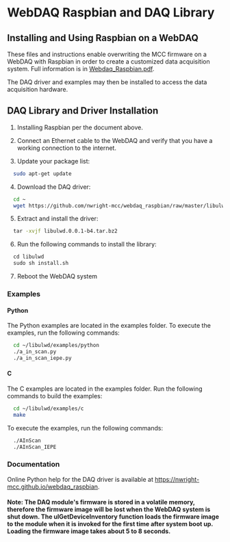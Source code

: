# WebDAQ Raspbian and DAQ Library

## Installing and Using Raspbian on a WebDAQ

These files and instructions enable overwriting the MCC firmware on a WebDAQ with Raspbian in order to create a customized
data acquisition system.  Full information is in [Webdaq_Raspbian.pdf](https://github.com/nwright-mcc/webdaq_raspbian/raw/master/Webdaq_Raspbian.pdf).

The DAQ driver and examples may then be installed to access the data acquisition hardware.

## DAQ Library and Driver Installation

1. Installing Raspbian per the document above.
2. Connect an Ethernet cable to the WebDAQ and verify that you have a working connection to the internet.

3. Update your package list:

``` sh
  sudo apt-get update
```

4. Download the DAQ driver:

```sh
  cd ~
  wget https://github.com/nwright-mcc/webdaq_raspbian/raw/master/libulwd.0.0.1-b4.tar.bz2
```

5. Extract and install the driver:

``` sh
  tar -xvjf libulwd.0.0.1-b4.tar.bz2
```

6. Run the following commands to install the library:

``` sh
  cd libulwd
  sudo sh install.sh
```

7. Reboot the WebDAQ system

### Examples

#### Python
The Python examples are located in the examples folder. To execute the examples, run the following commands:

``` sh
  cd ~/libulwd/examples/python
  ./a_in_scan.py
  ./a_in_scan_iepe.py
```

#### C
The C examples are located in the examples folder. Run the following commands to build the examples:

``` sh
  cd ~/libulwd/examples/c
  make
```

To execute the examples, run the following commands:

``` sh
  ./AInScan
  ./AInScan_IEPE
```

### Documentation
Online Python help for the DAQ driver is available at https://nwright-mcc.github.io/webdaq_raspbian.

#### Note: The DAQ module's firmware is stored in a volatile memory, therefore the firmware image will be lost when the WebDAQ system is shut down. The ulGetDeviceInventory function loads the firmware image to the module when it is invoked for the first time after system boot up. Loading the firmware image takes about 5 to 8 seconds.


